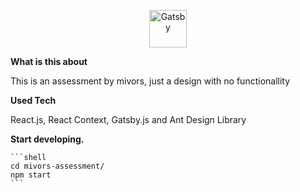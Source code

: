 <p align="center">
  <a href="https://www.gatsbyjs.com">
    <img alt="Gatsby" src="https://www.gatsbyjs.com/Gatsby-Monogram.svg" width="60" />
  </a>
</p>

**What is this about**

This is an assessment by mivors, just a design with no functionallity

**Used Tech**

React.js, React Context, Gatsby.js and Ant Design Library

**Start developing.**

    ```shell
    cd mivors-assessment/
    npm start
    ```
